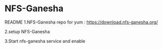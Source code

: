 # NFS-Ganesha




README
1.NFS-Ganesha repo for yum :    https://download.nfs-ganesha.org/

2.setup NFS-Ganesha

3.Start nfs-ganesha service and enable
